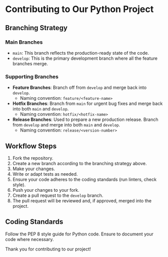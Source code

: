 # Contributing to Our Python Project

## Branching Strategy

### Main Branches

- `main`: This branch reflects the production-ready state of the code.
- `develop`: This is the primary development branch where all the feature branches merge.

### Supporting Branches

- **Feature Branches**: Branch off from `develop` and merge back into `develop`.
  - Naming convention: `feature/<feature-name>`
- **Hotfix Branches**: Branch from `main` for urgent bug fixes and merge back into both `main` and `develop`.
  - Naming convention: `hotfix/<hotfix-name>`
- **Release Branches**: Used to prepare a new production release. Branch from `develop` and merge into both `main` and `develop`.
  - Naming convention: `release/<version-number>`

## Workflow Steps

1. Fork the repository.
2. Create a new branch according to the branching strategy above.
3. Make your changes.
4. Write or adapt tests as needed.
5. Ensure your code adheres to the coding standards (run linters, check style).
6. Push your changes to your fork.
7. Create a pull request to the `develop` branch.
8. The pull request will be reviewed and, if approved, merged into the project.

## Coding Standards

Follow the PEP 8 style guide for Python code. Ensure to document your code where necessary.

Thank you for contributing to our project!
